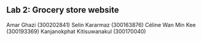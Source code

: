 ## Lab 2: Grocery store website

Amar Ghazi (300202841)
Selin Kararmaz (300163876)
Céline Wan Min Kee (300193369)
Kanjanokphat Kitisuwanakul (300170040)
